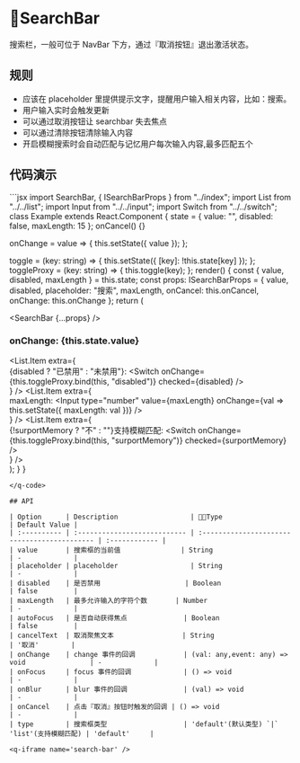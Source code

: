# SearchBar <q-qrcode name='search-bar' />

搜索栏，一般可位于 NavBar 下方，通过『取消按钮』退出激活状态。

## 规则

- 应该在 placeholder 里提供提示文字，提醒用户输入相关内容，比如：搜索。
- 用户输入实时会触发更新
- 可以通过取消按钮让 searchbar 失去焦点
- 可以通过清除按钮清除输入内容
- 开启模糊搜索时会自动匹配与记忆用户每次输入内容,最多匹配五个

## 代码演示

<q-code>
```jsx
import SearchBar, { ISearchBarProps } from "../index";
import List from "../../list";
import Input from "../../input";
import Switch from "../../switch";
class Example extends React.Component {
  state = { value: "", disabled: false, maxLength: 15 };
  onCancel() {}

  onChange = value => {
    this.setState({ value });
  };

  toggle = (key: string) => {
    this.setState({ [key]: !this.state[key] });
  };
  toggleProxy = (key: string) => {
    this.toggle(key);
  };
  render() {
    const { value, disabled, maxLength } = this.state;
    const props: ISearchBarProps = {
      value,
      disabled,
      placeholder: "搜索",
      maxLength,
      onCancel: this.onCancel,
      onChange: this.onChange
    };
    return (
      <div>
        <SearchBar {...props} />
        <h3>
          onChange:
          {this.state.value}
        </h3>
        <List header="参数控制">
          <List.Item
            extra={
              <div>
                <span>{disabled ? "已禁用" : "未禁用"}:</span>
                <Switch
                  onChange={this.toggleProxy.bind(this, "disabled")}
                  checked={disabled}
                />
              </div>
            }
          />
          <List.Item
            extra={
              <div>
                <span>maxLength:</span>
                <Input
                  type="number"
                  value={maxLength}
                  onChange={val => this.setState({ maxLength: val })}
                />
              </div>
            }
          />
          <List.Item
            extra={
              <div>
                <span>{!surportMemory ? "不" : ""}支持模糊匹配:</span>
                <Switch
                  onChange={this.toggleProxy.bind(this, "surportMemory")}
                  checked={surportMemory}
                />
              </div>
            }
          />
        </List>
      </div>
    );
  }
}
```
</q-code>

## API

| Option      | Description                  | Type                                       | Default Value |
| :---------- | :--------------------------- | :------------------------------------------- | :------------ |
| value       | 搜索框的当前值               | String                                       | -             |
| placeholder | placeholder                  | String                                       | -             |
| disabled    | 是否禁用                     | Boolean                                      | false         |
| maxLength   | 最多允许输入的字符个数       | Number                                       | -             |
| autoFocus   | 是否自动获得焦点              | Boolean                                      | false         |
| cancelText  | 取消聚焦文本                 | String                                     | '取消'        |
| onChange    | change 事件的回调            | (val: any,event: any) => void                | -             |
| onFocus     | focus 事件的回调             | () => void                                   | -             |
| onBlur      | blur 事件的回调              | (val) => void                                   | -             |
| onCancel    | 点击『取消』按钮时触发的回调 | () => void                                   | -             |
| type        | 搜索框类型                   | 'default'(默认类型) `|` 'list'(支持模糊匹配) | 'default'     |

<q-iframe name='search-bar' />
